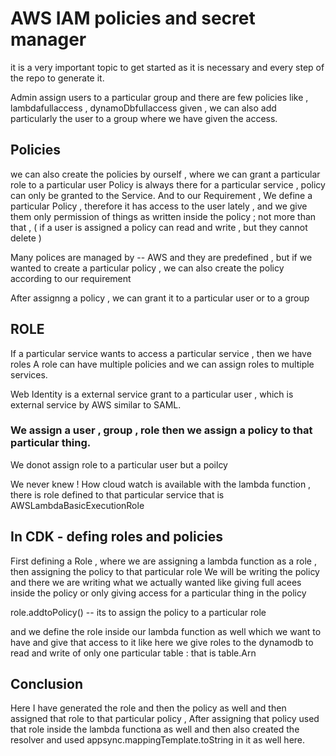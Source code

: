 # AWS IAM policies and secret manager

it is a very important topic to get started as it is necessary and every step of the repo to generate it.

Admin assign users to a particular group and there are few policies like , lambdafullaccess , dynamoDbfullaccess given ,
we can also add particularly the user to a group where we have given the access.

## Policies

we can also create the policies by ourself , where we can grant a particular role to a particular user
Policy is always there for a particular service , policy can only be granted to the Service.
And to our Requirement , We define a particular Policy , therefore it has access to the user lately , and we give them only permission of things as written inside the policy ; not more than that , ( if a user is assigned a policy can read and write , but they cannot delete )

Many polices are managed by -- AWS and they are predefined ,
but if we wanted to create a particular policy , we can also create the policy according to our requirement

After assignng a policy , we can grant it to a particular user or to a group

## ROLE

If a particular service wants to access a particular service , then we have roles
A role can have multiple policies and we can assign roles to multiple services.

Web Identity is a external service grant to a particular user , which is external service by AWS similar to SAML.

### We assign a user , group , role then we assign a policy to that particular thing.

We donot assign role to a particular user but a poilcy

We never knew ! How cloud watch is available with the lambda function , there is role defined to that particular service that is AWSLambdaBasicExecutionRole

## In CDK - defing roles and policies

First defining a Role , where we are assigning a lambda function as a role , then assigning the policy to that particular role
We will be writing the policy and there we are writing what we actually wanted like giving full acees inside the policy
or only giving access for a particular thing in the policy

role.addtoPolicy() -- its to assign the policy to a particular role

and we define the role inside our lambda function as well which we want to have and give that access to it
like here we give roles to the dynamodb to read and write of only one particular table : that is table.Arn

## Conclusion

Here I have generated the role and then the policy as well and then assigned that role to that particular policy ,
After assigning that policy used that role inside the lambda functiona as well and then also created the resolver and used appsync.mappingTemplate.toString in it as well here.
